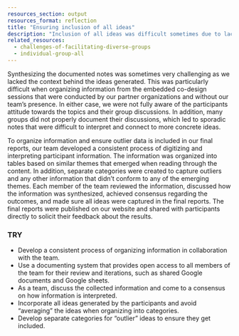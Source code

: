 ```yaml
---
resources_section: output
resources_format: reflection
title: "Ensuring inclusion of all ideas"
description: "Inclusion of all ideas was difficult sometimes due to lack of context, limited or non-legible notes."
related_resources:
  - challenges-of-facilitating-diverse-groups
  - individual-group-all
---
```


Synthesizing the documented notes was sometimes very challenging as we lacked the context behind the ideas generated. This was particularly difficult when organizing information from the embedded co-design sessions that were conducted by our partner organizations and without our team’s presence. In either case, we were not fully aware of the participants attitude towards the topics and their group discussions. In addition, many groups did not properly document their discussions, which led to sporadic notes that were difficult to interpret and connect to more concrete ideas.


To organize information and ensure outlier data is included in our final reports, our team developed a consistent process of digitizing and interpreting participant information. The information was organized into tables based on similar themes that emerged when reading through the content. In addition, separate categories were created to capture outliers and any other information that didn’t conform to any of the emerging themes. Each member of the team reviewed the information, discussed how the information was synthesized, achieved consensus regarding the outcomes, and made sure all ideas were captured in the final reports. The final reports were published on our website and shared with participants directly to solicit their feedback about the results.

### TRY

- Develop a consistent process of organizing information in collaboration with the team.
- Use a documenting system that provides open access to all members of the team for their review and iterations, such as shared Google documents and Google sheets.
- As a team, discuss the collected information and come to a consensus on how information is interpreted. 
- Incorporate all ideas generated by the participants and avoid “averaging” the ideas when organizing into categories. 
- Develop separate categories for “outlier” ideas to ensure they get included.